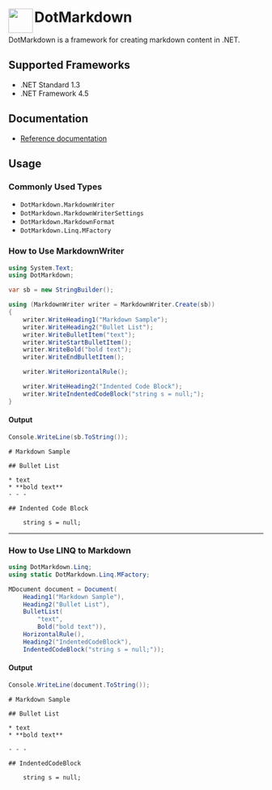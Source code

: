 # DotMarkdown <img align="left" width="48px" height="48px" src="http://pihrt.net/images/DotMarkdown.ico">

DotMarkdown is a framework for creating markdown content in .NET.

## Supported Frameworks

* .NET Standard 1.3
* .NET Framework 4.5

## Documentation

* [Reference documentation](https://github.com/josefpihrt/dotmarkdown/blob/master/docs/api/README.md#_top)

## Usage 

### Commonly Used Types

* `DotMarkdown.MarkdownWriter`
* `DotMarkdown.MarkdownWriterSettings`
* `DotMarkdown.MarkdownFormat`
* `DotMarkdown.Linq.MFactory`

### How to Use MarkdownWriter

```csharp
using System.Text;
using DotMarkdown;
```

```csharp
var sb = new StringBuilder();

using (MarkdownWriter writer = MarkdownWriter.Create(sb))
{
    writer.WriteHeading1("Markdown Sample");
    writer.WriteHeading2("Bullet List");
    writer.WriteBulletItem("text");
    writer.WriteStartBulletItem();
    writer.WriteBold("bold text");
    writer.WriteEndBulletItem();

    writer.WriteHorizontalRule();

    writer.WriteHeading2("Indented Code Block");
    writer.WriteIndentedCodeBlock("string s = null;");
}
```

#### Output

```csharp
Console.WriteLine(sb.ToString());
```

```
# Markdown Sample

## Bullet List

* text
* **bold text**
- - -

## Indented Code Block

    string s = null;
```

- - -

### How to Use LINQ to Markdown

```csharp
using DotMarkdown.Linq;
using static DotMarkdown.Linq.MFactory;
```

```csharp
MDocument document = Document(
    Heading1("Markdown Sample"),
    Heading2("Bullet List"),
    BulletList(
        "text",
        Bold("bold text")),
    HorizontalRule(),
    Heading2("IndentedCodeBlock"),
    IndentedCodeBlock("string s = null;"));
```

#### Output

```csharp
Console.WriteLine(document.ToString());
```

```
# Markdown Sample

## Bullet List

* text
* **bold text**

- - -

## IndentedCodeBlock

    string s = null;
```
